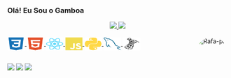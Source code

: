### Olá! Eu Sou o Gamboa

<div align="center">
  <a href="https://github.com/rsgamboa">
  <img height="180em" src="https://github-readme-stats.vercel.app/api?username=rsgamboa&show_icons=true&theme=github_dark&include_all_commits=true&count_private=true"/>
  <img height="180em" src="https://github-readme-stats.vercel.app/api/top-langs/?username=rsgamboa&layout=compact&langs_count=7&theme=github_dark"/>
</div>
  
  <div style="display: inline_block" ><br>
  <img align="center" alt="rsgamboa-css" height="30" width="40" src="https://raw.githubusercontent.com/devicons/devicon/master/icons/css3/css3-plain.svg">
  <img align="center" alt="rsgamboa-html" height="30" width="40" src="https://raw.githubusercontent.com/devicons/devicon/master/icons/html5/html5-plain.svg">
  <img align="center" alt="rsgamboa-react" height="30" width="40" src="https://raw.githubusercontent.com/devicons/devicon/master/icons/react/react-original.svg">
  <img align="center" alt="rsgamboa-js" height="30" width="40" src="https://raw.githubusercontent.com/devicons/devicon/master/icons/javascript/javascript-plain.svg">
  <img align="center" alt="rsgamboa-phyton" height="30" width="40" src="https://raw.githubusercontent.com/devicons/devicon/master/icons/python/python-plain.svg">
  <img align="center" alt="rsgamboa-phyton" height="30" width="40" src="https://raw.githubusercontent.com/devicons/devicon/master/icons/mysql/mysql-plain.svg">
  <img align="center" alt="rsgamboa-phyton" height="30" width="40" class="devicon-microsoftsqlserver-plain"src="https://raw.githubusercontent.com/devicons/devicon/master/icons/microsoftsqlserver/microsoftsqlserver-plain.svg">
  
  <img align="right" alt="Rafa-pic" height="150" style="border-radius:50px;" src="https://i.gifer.com/origin/49/4947a29964a5d2bd50478ec5873d1dd7_w200.gif">
</div>
  
   
  ##
 
<div> 
  <a href="https://instagram.com/gam6oa" target="_blank"><img src="https://img.shields.io/badge/-Instagram-blue?style=for-the-badge&logo=instagram&logoColor=white" target="_blank"></a>
 	<a href="https://www.twitter.com/gam6oa" target="_blank"><img src="https://img.shields.io/badge/Twitter-blue?style=for-the-badge&logo=twitter&logoColor=white" target="_blank"></a>
   <a href="https://www.linkedin.com/in/rsgamboa" target="_blank"><img src="https://img.shields.io/badge/-LinkedIn-blue?style=for-the-badge&logo=linkedin&logoColor=white" target="_blank"></a> 
 
 
 
</div>

